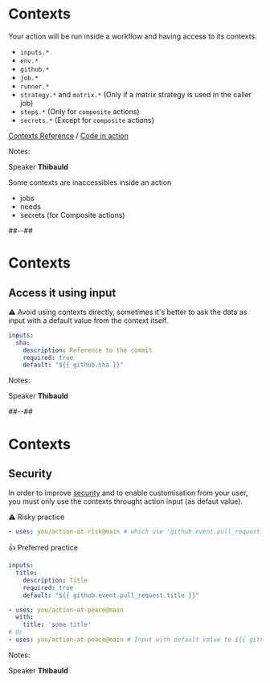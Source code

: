 <!-- .slide: -->

# Contexts

Your action will be run inside a workflow and having access to its contexts.

- `inputs.*`
- `env.*`
- `github.*`
- `job.*`
- `runner.*`
- `strategy.*` and `matrix.*` (Only if a matrix strategy is used in the caller job)
- `steps.*` (Only for `composite` actions)
- `secrets.*` (Except for `composite` actions)
<!-- .element: class="list-fragment" -->

[Contexts Reference](https://docs.github.com/en/actions/learn-github-actions/contexts)
/
[Code in action](https://github.com/sfeir-open-source/sfeir-school-github-action-dev/blob/main/.github/workflows/interactions.yaml)
<!-- .element: class="credits" -->

Notes:

Speaker **Thibauld**

Some contexts are inaccessibles inside an action

- jobs
- needs
- secrets (for Composite actions)

##--##

<!-- .slide: class="with-code-bg-dark" -->

# Contexts

## Access it using input

⚠️ Avoid using contexts directly, sometimes it's better to ask the data as input with a default value from the context itself.

```yaml [5]
inputs:
  sha:
    description: Reference to the commit
    required: true
    default: "${{ github.sha }}"
```

Notes:

Speaker **Thibauld**

##--##

<!-- .slide: class="with-code-bg-dark" -->

# Contexts

## Security

In order to improve [security](https://docs.github.com/en/actions/security-guides/security-hardening-for-github-actions#understanding-the-risk-of-script-injections) and to enable customisation from your user, you must only use the contexts throught action input (as defaut value).

⚠️ Risky practice

```yaml
- uses: you/action-at-risk@main # which use 'github.event.pull_request.title' directly
```

👍 Preferred practice

```yaml
inputs:
  title:
    description: Title
    required: true
    default: "${{ github.event.pull_request.title }}"
```

```yaml
- uses: you/action-at-peace@main
  with:
    title: 'some title'
# Or
- uses: you/action-at-peace@main # Input with default value to ${{ github.event.pull_request.title }}
```

Notes:

Speaker **Thibauld**
